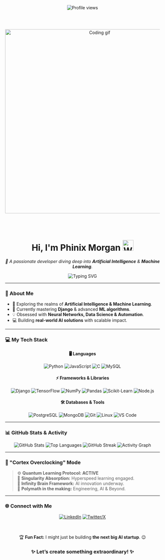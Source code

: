 <div align="center">

  <!-- Profile Views Counter -->
  <img src="https://komarev.com/ghpvc/?username=Phinix-Morgan&label=PROFILE+VIEWS&color=blueviolet&style=for-the-badge" alt="Profile views" />

  <br><br>

  <!-- Hero GIF -->
  <img src="https://media.giphy.com/media/qgQUggACpCjo6iPacb/giphy.gif" width="600" alt="Coding gif" />

  <br><br>

  <!-- Header -->
  <h1>
    <b>Hi, I'm Phinix Morgan</b>
    <img src="https://media.giphy.com/media/hvRJCLFzcasrR4ia7z/giphy.gif" width="35" alt="Waving hand" />
  </h1>
  
  <p><i>🚀 A passionate developer diving deep into <b>Artificial Intelligence</b> & <b>Machine Learning</b>.</i></p>

  <!-- Typing Effect -->
  <img src="https://readme-typing-svg.herokuapp.com?font=Fira+Code&weight=500&size=22&pause=1000&color=0E75B6&center=true&vCenter=true&width=550&lines=AI+%26+ML+Enthusiast;Full-Stack+Developer;Lifelong+Learner;Building+Future+with+Code" alt="Typing SVG" />

</div>

---

### 🚀 About Me
- 👀 Exploring the realms of **Artificial Intelligence & Machine Learning**.  
- 🌱 Currently mastering **Django** & advanced **ML algorithms**.  
- 💡 Obsessed with **Neural Networks, Data Science & Automation**.  
- 💻 Building **real-world AI solutions** with scalable impact.  

---

### 💻 My Tech Stack

<div align="center">

#### 🖥️ Languages
![Python](https://img.shields.io/badge/Python-3776AB?style=for-the-badge&logo=python&logoColor=white)
![JavaScript](https://img.shields.io/badge/JavaScript-F7DF1E?style=for-the-badge&logo=javascript&logoColor=black)
![C](https://img.shields.io/badge/C-00599C?style=for-the-badge&logo=c&logoColor=white)
![MySQL](https://img.shields.io/badge/MySQL-4479A1?style=for-the-badge&logo=mysql&logoColor=white)

#### ⚡ Frameworks & Libraries
![Django](https://img.shields.io/badge/Django-092E20?style=for-the-badge&logo=django&logoColor=white)
![TensorFlow](https://img.shields.io/badge/TensorFlow-FF6F00?style=for-the-badge&logo=tensorflow&logoColor=white)
![NumPy](https://img.shields.io/badge/NumPy-013243?style=for-the-badge&logo=numpy&logoColor=white)
![Pandas](https://img.shields.io/badge/Pandas-150458?style=for-the-badge&logo=pandas&logoColor=white)
![Scikit-Learn](https://img.shields.io/badge/Scikit--Learn-F7931E?style=for-the-badge&logo=scikit-learn&logoColor=white)
![Node.js](https://img.shields.io/badge/Node.js-339933?style=for-the-badge&logo=node.js&logoColor=white)

#### 🛠️ Databases & Tools
![PostgreSQL](https://img.shields.io/badge/PostgreSQL-336791?style=for-the-badge&logo=postgresql&logoColor=white)
![MongoDB](https://img.shields.io/badge/MongoDB-47A248?style=for-the-badge&logo=mongodb&logoColor=white)
![Git](https://img.shields.io/badge/Git-F05032?style=for-the-badge&logo=git&logoColor=white)
![Linux](https://img.shields.io/badge/Linux-FCC624?style=for-the-badge&logo=linux&logoColor=black)
![VS Code](https://img.shields.io/badge/VS_Code-007ACC?style=for-the-badge&logo=visual-studio-code&logoColor=white)

</div>

---

### 📊 GitHub Stats & Activity

<div align="center">

<!-- GitHub Stats -->
<img src="https://github-readme-stats.vercel.app/api?username=Phinix-Morgan&show_icons=true&theme=tokyonight&count_private=true&hide_border=true" alt="GitHub Stats" />

<!-- Most Used Languages -->
<img src="https://github-readme-stats.vercel.app/api/top-langs/?username=Phinix-Morgan&layout=compact&theme=tokyonight&hide_border=true" alt="Top Languages" />

<!-- Streak Stats -->
<img src="https://github-readme-streak-stats.herokuapp.com/?user=Phinix-Morgan&theme=tokyonight&hide_border=true" alt="GitHub Streak" />

<!-- Activity Graph -->
<img src="https://github-readme-activity-graph.vercel.app/graph?username=Phinix-Morgan&theme=tokyo-night&hide_border=true&area=true" alt="Activity Graph" />

</div>

---

### 🧠 "Cortex Overclocking" Mode  

> ⚙️ **Quantum Learning Protocol: ACTIVE**  
> 🚀 **Singularity Absorption:** Hyperspeed learning engaged.  
> 🧩 **Infinity Brain Framework:** AI innovation underway.  
> 🌌 **Polymath in the making:** Engineering, AI & Beyond.  

---

### 🌐 Connect with Me
<div align="center">

[![LinkedIn](https://img.shields.io/badge/LinkedIn-0A66C2?style=for-the-badge&logo=linkedin&logoColor=white)](https://www.linkedin.com/in/jian-yang-x91/)
[![Twitter/X](https://img.shields.io/badge/Twitter--X-000000?style=for-the-badge&logo=x&logoColor=white)](https://x.com/Phinix_Morgan)

<br><br>
🏆 <b>Fun Fact:</b> I might just be building <b>the next big AI startup</b>. 😉  

<h3>✨ Let’s create something extraordinary! ✨</h3>

</div>
